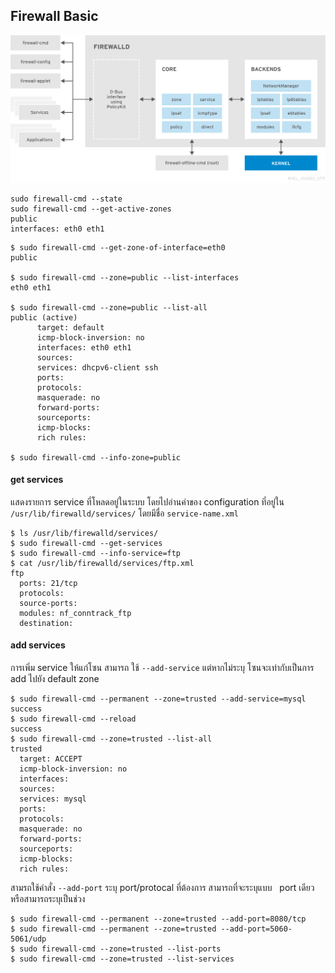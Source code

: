 ## Firewall Basic

![](/assets/firewalld-architecture.png)

```
sudo firewall-cmd --state
sudo firewall-cmd --get-active-zones
public
interfaces: eth0 eth1
```

```
$ sudo firewall-cmd --get-zone-of-interface=eth0
public

$ sudo firewall-cmd --zone=public --list-interfaces
eth0 eth1

$ sudo firewall-cmd --zone=public --list-all
public (active)
      target: default
      icmp-block-inversion: no
      interfaces: eth0 eth1
      sources:
      services: dhcpv6-client ssh
      ports:
      protocols:
      masquerade: no
      forward-ports:
      sourceports:
      icmp-blocks:
      rich rules:

$ sudo firewall-cmd --info-zone=public
```

#### get services

แสดงรายการ service ที่โหลดอยู่ในระบบ โดยไปอ่านค่าของ configuration ที่อยู่ใน ``/usr/lib/firewalld/services/``
โดยมีชื่อ ``service-name.xml``

    $ ls /usr/lib/firewalld/services/
    $ sudo firewall-cmd --get-services
    $ sudo firewall-cmd --info-service=ftp
    $ cat /usr/lib/firewalld/services/ftp.xml
    ftp
      ports: 21/tcp
      protocols:
      source-ports:
      modules: nf_conntrack_ftp
      destination:

#### add services

การเพิ่ม service ให้แก่โซน สามารถ ใช้ ``--add-service`` แต่หากไม่ระบุ โซนจะเท่ากับเป็นการ add ไปยัง default zone

    $ sudo firewall-cmd --permanent --zone=trusted --add-service=mysql
    success
    $ sudo firewall-cmd --reload
    success
    $ sudo firewall-cmd --zone=trusted --list-all
    trusted
      target: ACCEPT
      icmp-block-inversion: no
      interfaces:
      sources:
      services: mysql
      ports:
      protocols:
      masquerade: no
      forward-ports:
      sourceports:
      icmp-blocks:
      rich rules:

สามรถใช้คำสั่ง ``--add-port`` ระบุ port/protocal ที่ต้องการ สามารถที่จะระบุแบบ   port เดียวหรือสามารถระบุเป็นช่วง

    $ sudo firewall-cmd --permanent --zone=trusted --add-port=8080/tcp
    $ sudo firewall-cmd --permanent --zone=trusted --add-port=5060-5061/udp
    $ sudo firewall-cmd --zone=trusted --list-ports
    $ sudo firewall-cmd --zone=trusted --list-services
